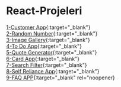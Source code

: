 # React-Projeleri

[1-Customer App](https://github.com/mahir097/React-Projeleri/assets/99602660/e01ea782-6253-4e15-8ca8-8eb18f567ae3){:target="_blank"}<br/>
[2-Random Number](https://codesandbox.io/s/random-number-56nczs?file=/src/App.js){:target="_blank"}<br/>
[3-Image Gallery](https://codesandbox.io/s/image-gallery-vw6dn2?file=/src/App.js){:target="_blank"} <br/>
[4-To Do App](https://codesandbox.io/s/to-do-app-x6v3p4?file=/src/App.js){:target="_blank"} <br/>
[5-Quote Generator](https://codesandbox.io/s/quote-generator-s8f26w?file=/src/App.js){:target="_blank"}<br/>
[6-Card App](https://codesandbox.io/s/card-app-r6tskh?file=/src/App.js){:target="_blank"} <br/>
[7-Search Filter](https://codesandbox.io/s/search-filter-2fxfry?file=/src/App.js){:target="_blank"}<br/>
[8-Self Reliance App](https://codesandbox.io/s/self-reliance-app-dn3dt5?file=/src/App.js){:target="_blank"}<br/>
[9-FAQ APP](https://codesandbox.io/s/faq-app-g5yswy?file=/src/App.js){:target="_blank" rel="noopener}<br/>


